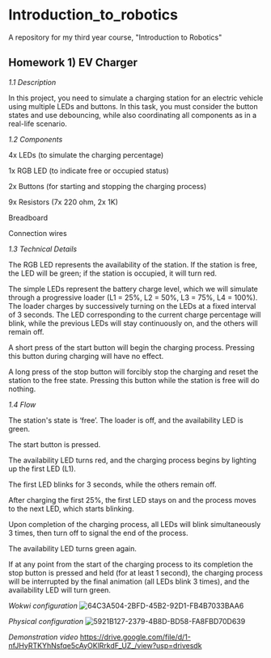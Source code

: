# Introduction_to_robotics
A repository for my third year course, "Introduction to Robotics"

## Homework 1) EV Charger

_1.1 Description_

In this project, you need to simulate a charging station for an electric vehicle using multiple LEDs and buttons. In this task, you must consider the button states and use debouncing, while also coordinating all components as in a real-life scenario.

_1.2 Components_

4x LEDs (to simulate the charging percentage)

1x RGB LED (to indicate free or occupied status)

2x Buttons (for starting and stopping the charging process)

9x Resistors (7x 220 ohm, 2x 1K)

Breadboard

Connection wires

_1.3 Technical Details_

 The RGB LED represents the availability of the station. If the station is free, the LED will be green; if the station is occupied, it will turn red.
 
 The simple LEDs represent the battery charge level, which we will simulate through a progressive loader (L1 = 25%, L2 = 50%, L3 = 75%, L4 = 100%). The loader charges by successively turning on the LEDs at a fixed interval of 3 seconds. The LED corresponding to the current charge percentage will blink, while the previous LEDs will stay continuously on, and the others will remain off.
 
 A short press of the start button will begin the charging process. Pressing this button during charging will have no effect.
 
 A long press of the stop button will forcibly stop the charging and reset the station to the free state. Pressing this button while the station is free will do nothing.
 
_1.4 Flow_

The station's state is ‘free’. The loader is off, and the availability LED is green.

The start button is pressed.

The availability LED turns red, and the charging process begins by lighting up the first LED (L1).

The first LED blinks for 3 seconds, while the others remain off.

After charging the first 25%, the first LED stays on and the process moves to the next LED, which starts blinking.

Upon completion of the charging process, all LEDs will blink simultaneously 3 times, then turn off to signal the end of the process.

The availability LED turns green again.

If at any point from the start of the charging process to its completion the stop button is pressed and held (for at least 1 second), the charging process will be interrupted by the final animation (all LEDs blink 3 times), and the availability LED will turn green.

_Wokwi configuration_
![64C3A504-2BFD-45B2-92D1-FB4B7033BAA6](https://github.com/user-attachments/assets/81338534-1bf1-43a5-a29e-e8c89dfdfc46)

_Physical configuration_
![5921B127-2379-4B8D-BD58-FA8FBD70D639](https://github.com/user-attachments/assets/926b46dd-b35a-4500-8b9e-abf79f108c15)

_Demonstration video_
https://drive.google.com/file/d/1-nfJHyRTKYhNsfqe5cAyOKlRrkdF_UZ_/view?usp=drivesdk

